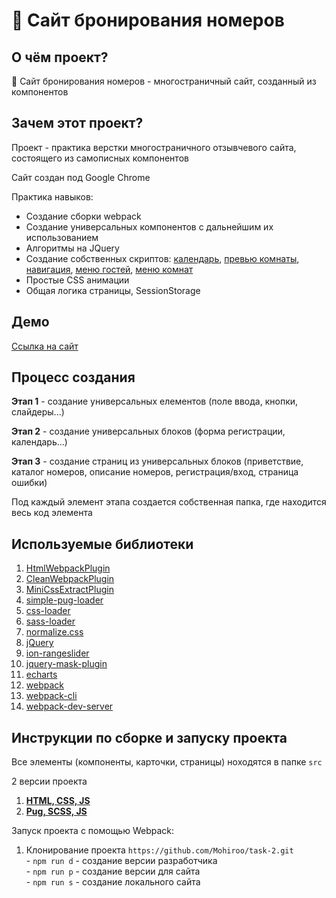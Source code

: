 # 📖 Сайт бронирования номеров

## О чём проект? 
📖 Сайт бронирования номеров - многостраничный сайт, созданный из компонентов

## Зачем этот проект?
Проект - практика верстки многостраничного отзывчевого сайта, состоящего из самописных компонентов

Сайт создан под Google Chrome

Практика навыков:
  - Создание сборки webpack
  - Создание универсальных компонентов с дальнейшим их использованием
  - Алгоритмы на JQuery
  - Создание собственных скриптов: [календарь](./src/cards/calendar/), [превью комнаты](./src/cards/room-card/), [навигация](./src/components/pagination/), [меню гостей](./src/components/dropdown-guests/), [меню комнат](./src/components/dropdown-rooms/)
  - Простые CSS анимации
  - Общая логика страницы, SessionStorage

## Демо
[Ссылка на сайт](https://mohiroo.github.io/task-2/)


## Процесс создания
**Этап 1** - создание универсальных елементов (поле ввода, кнопки, слайдеры...)

**Этап 2** - создание универсальных блоков (форма регистрации, календарь...)

**Этап 3** - создание страниц из универсальных блоков (приветствие, каталог номеров, описание номеров, регистрация/вход, страница ошибки)

Под каждый элемент этапа создается собственная папка, где находится весь код элемента

## Используемые библиотеки
1. [HtmlWebpackPlugin](https://www.npmjs.com/package/html-webpack-plugin)
2. [CleanWebpackPlugin](https://www.npmjs.com/package/clean-webpack-plugin)
3. [MiniCssExtractPlugin](https://www.npmjs.com/package/mini-css-extract-plugin)
4. [simple-pug-loader](https://www.npmjs.com/package/simple-pug-loader)
5. [css-loader](https://www.npmjs.com/package/css-loader)
6. [sass-loader](https://www.npmjs.com/package/sass-loader)
7. [normalize.css](https://www.npmjs.com/package/normalize.css)
8. [jQuery](https://www.npmjs.com/package/jquery)
9. [ion-rangeslider](https://www.npmjs.com/package/ion-rangeslider)
10. [jquery-mask-plugin](https://www.npmjs.com/package/jquery-mask-plugin)
11. [echarts](https://www.npmjs.com/package/echarts)
12. [webpack](https://www.npmjs.com/package/webpack)
13. [webpack-cli](https://www.npmjs.com/package/webpack-cli)
14. [webpack-dev-server](https://www.npmjs.com/package/webpack-dev-server)

## Инструкции по сборке и запуску проекта
Все элементы (компоненты, карточки, страницы) ноходятся в папке `src`

2 версии проекта
  1. [**HTML, CSS, JS**](./docs)
  2. [**Pug, SCSS, JS**](./src)  

Запуск проекта c помощью Webpack:
  1. Клонирование проекта `https://github.com/Mohiroo/task-2.git`  
    - `npm run d` - создание версии разработчика  
    - `npm run p` - создание версии для сайта  
    - `npm run s` - создание локального сайта
